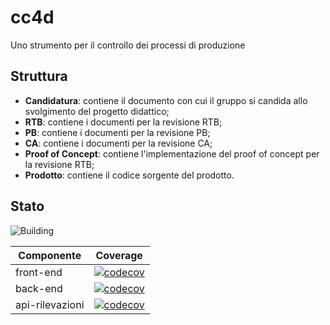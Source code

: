 # cc4d
Uno strumento per il controllo dei processi di produzione

## Struttura
* **Candidatura**: contiene il documento con cui il gruppo si candida allo svolgimento del progetto didattico;
* **RTB**: contiene i documenti per la revisione RTB;
* **PB**: contiene i documenti per la revisione PB;
* **CA**: contiene i documenti per la revisione CA;
* **Proof of Concept**: contiene l'implementazione del proof of concept per la revisione RTB;
* **Prodotto**: contiene il codice sorgente del prodotto.

## Stato

![Building](https://github.com/DeltaXswe/cc4d/actions/workflows/main.yml/badge.svg?branch=developing)

|    Componente   | Coverage |
|-----------------|----------|
|    front-end    | [![codecov](https://codecov.io/gh/DeltaXswe/cc4d/branch/developing/graph/badge.svg?token=PANBQN7PG9&flag=front-end)](https://codecov.io/gh/DeltaXswe/cc4d) |
|     back-end    | [![codecov](https://codecov.io/gh/DeltaXswe/cc4d/branch/developing/graph/badge.svg?token=PANBQN7PG9&flag=back-end)](https://codecov.io/gh/DeltaXswe/cc4d) |
| api-rilevazioni | [![codecov](https://codecov.io/gh/DeltaXswe/cc4d/branch/developing/graph/badge.svg?token=PANBQN7PG9&flag=api-rilevazioni)](https://codecov.io/gh/DeltaXswe/cc4d) |
